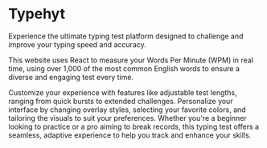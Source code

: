 # Typehyt
Experience the ultimate typing test platform designed to challenge and improve your typing speed and accuracy.

This website uses React to measure your Words Per Minute (WPM) in real time, using over 1,000 of the most common English words to ensure a diverse and engaging test every time.

Customize your experience with features like adjustable test lengths, ranging from quick bursts to extended challenges. Personalize your interface by changing overlay styles, selecting your favorite colors, and tailoring the visuals to suit your preferences. Whether you're a beginner looking to practice or a pro aiming to break records, this typing test offers a seamless, adaptive experience to help you track and enhance your skills.
